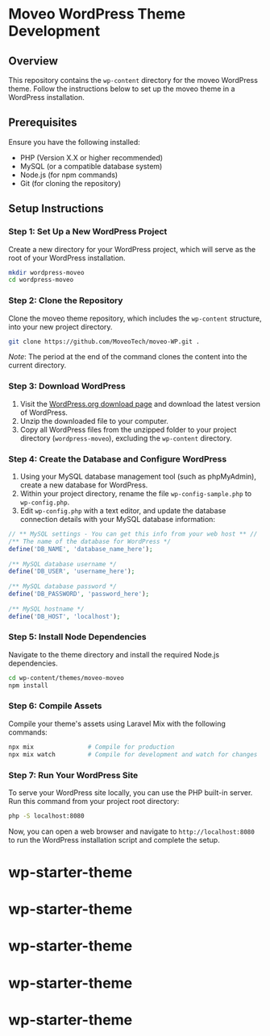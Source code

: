# Moveo WordPress Theme Development

## Overview

This repository contains the `wp-content` directory for the moveo WordPress theme. Follow the instructions below to set up the moveo theme in a WordPress installation.

## Prerequisites

Ensure you have the following installed:
- PHP (Version X.X or higher recommended)
- MySQL (or a compatible database system)
- Node.js (for npm commands)
- Git (for cloning the repository)

## Setup Instructions

### Step 1: Set Up a New WordPress Project

Create a new directory for your WordPress project, which will serve as the root of your WordPress installation.

```bash
mkdir wordpress-moveo
cd wordpress-moveo
```

### Step 2: Clone the Repository

Clone the moveo theme repository, which includes the `wp-content` structure, into your new project directory.

```bash
git clone https://github.com/MoveoTech/moveo-WP.git .
```

*Note*: The period at the end of the command clones the content into the current directory.

### Step 3: Download WordPress

1. Visit the [WordPress.org download page](https://wordpress.org/download/) and download the latest version of WordPress.
2. Unzip the downloaded file to your computer.
3. Copy all WordPress files from the unzipped folder to your project directory (`wordpress-moveo`), excluding the `wp-content` directory.

### Step 4: Create the Database and Configure WordPress

1. Using your MySQL database management tool (such as phpMyAdmin), create a new database for WordPress.
2. Within your project directory, rename the file `wp-config-sample.php` to `wp-config.php`.
3. Edit `wp-config.php` with a text editor, and update the database connection details with your MySQL database information:

```php
// ** MySQL settings - You can get this info from your web host ** //
/** The name of the database for WordPress */
define('DB_NAME', 'database_name_here');
   
/** MySQL database username */
define('DB_USER', 'username_here');
   
/** MySQL database password */
define('DB_PASSWORD', 'password_here');
   
/** MySQL hostname */
define('DB_HOST', 'localhost');
```

### Step 5: Install Node Dependencies

Navigate to the theme directory and install the required Node.js dependencies.

```bash
cd wp-content/themes/moveo-moveo
npm install
```

### Step 6: Compile Assets

Compile your theme's assets using Laravel Mix with the following commands:

```bash
npx mix               # Compile for production
npx mix watch         # Compile for development and watch for changes
```

### Step 7: Run Your WordPress Site

To serve your WordPress site locally, you can use the PHP built-in server. Run this command from your project root directory:

```bash
php -S localhost:8080
```

Now, you can open a web browser and navigate to `http://localhost:8080` to run the WordPress installation script and complete the setup.
# wp-starter-theme
# wp-starter-theme
# wp-starter-theme
# wp-starter-theme
# wp-starter-theme
